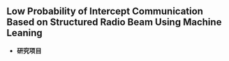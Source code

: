 Low Probability of Intercept Communication Based on Structured Radio Beam Using Machine Leaning
---
- **研究项目**